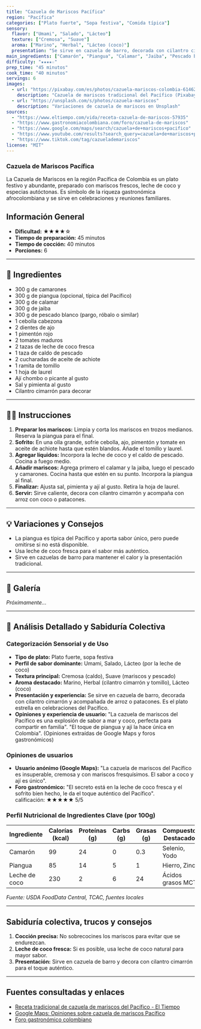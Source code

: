 ```yaml
---
title: "Cazuela de Mariscos Pacífica"
region: "Pacífica"
categories: ["Plato fuerte", "Sopa festiva", "Comida típica"]
sensory:
  flavor: ["Umami", "Salado", "Lácteo"]
  texture: ["Cremosa", "Suave"]
  aroma: ["Marino", "Herbal", "Lácteo (coco)"]
  presentation: "Se sirve en cazuela de barro, decorada con cilantro cimarrón y acompañada de arroz o patacones. Es el plato estrella en celebraciones del Pacífico."
main_ingredients: ["Camarón", "Piangua", "Calamar", "Jaiba", "Pescado blanco", "Leche de coco"]
difficulty: "★★★★☆"
prep_time: "45 minutos"
cook_time: "40 minutos"
servings: 6
images:
  - url: "https://pixabay.com/es/photos/cazuela-mariscos-colombia-6146272/"
    description: "Cazuela de mariscos tradicional del Pacífico (Pixabay)"
  - url: "https://unsplash.com/s/photos/cazuela-mariscos"
    description: "Variaciones de cazuela de mariscos en Unsplash"
sources:
  - "https://www.eltiempo.com/vida/receta-cazuela-de-mariscos-57935"
  - "https://www.gastronomiacolombiana.com/foro/cazuela-de-mariscos"
  - "https://www.google.com/maps/search/cazuela+de+mariscos+pacifico"
  - "https://www.youtube.com/results?search_query=cazuela+de+mariscos+pacifico"
  - "https://www.tiktok.com/tag/cazuelademariscos"
license: "MIT"
---
```


### Cazuela de Mariscos Pacífica

La Cazuela de Mariscos en la región Pacífica de Colombia es un plato festivo y abundante, preparado con mariscos frescos, leche de coco y especias autóctonas. Es símbolo de la riqueza gastronómica afrocolombiana y se sirve en celebraciones y reuniones familiares.

## Información General

* **Dificultad:** ★★★★☆
* **Tiempo de preparación:** 45 minutos
* **Tiempo de cocción:** 40 minutos
* **Porciones:** 6

---

## 📝 Ingredientes

- 300 g de camarones
- 300 g de piangua (opcional, típica del Pacífico)
- 300 g de calamar
- 300 g de jaiba
- 300 g de pescado blanco (pargo, róbalo o similar)
- 1 cebolla cabezona
- 2 dientes de ajo
- 1 pimentón rojo
- 2 tomates maduros
- 2 tazas de leche de coco fresca
- 1 taza de caldo de pescado
- 2 cucharadas de aceite de achiote
- 1 ramita de tomillo
- 1 hoja de laurel
- Ají chombo o picante al gusto
- Sal y pimienta al gusto
- Cilantro cimarrón para decorar

---

## 👨‍🍳 Instrucciones

1. **Preparar los mariscos:** Limpia y corta los mariscos en trozos medianos. Reserva la piangua para el final.
2. **Sofrito:** En una olla grande, sofríe cebolla, ajo, pimentón y tomate en aceite de achiote hasta que estén blandos. Añade el tomillo y laurel.
3. **Agregar líquidos:** Incorpora la leche de coco y el caldo de pescado. Cocina a fuego medio.
4. **Añadir mariscos:** Agrega primero el calamar y la jaiba, luego el pescado y camarones. Cocina hasta que estén en su punto. Incorpora la piangua al final.
5. **Finalizar:** Ajusta sal, pimienta y ají al gusto. Retira la hoja de laurel.
6. **Servir:** Sirve caliente, decora con cilantro cimarrón y acompaña con arroz con coco o patacones.

---

## 💡 Variaciones y Consejos

* La piangua es típica del Pacífico y aporta sabor único, pero puede omitirse si no está disponible.
* Usa leche de coco fresca para el sabor más auténtico.
* Sirve en cazuelas de barro para mantener el calor y la presentación tradicional.

---

## 📸 Galería

*Próximamente...*

---

## 🔬 Análisis Detallado y Sabiduría Colectiva

### Categorización Sensorial y de Uso

- **Tipo de plato:** Plato fuerte, sopa festiva
- **Perfil de sabor dominante:** Umami, Salado, Lácteo (por la leche de coco)
- **Textura principal:** Cremosa (caldo), Suave (mariscos y pescado)
- **Aroma destacado:** Marino, Herbal (cilantro cimarrón y tomillo), Lácteo (coco)
- **Presentación y experiencia:** Se sirve en cazuela de barro, decorada con cilantro cimarrón y acompañada de arroz o patacones. Es el plato estrella en celebraciones del Pacífico.
- **Opiniones y experiencia de usuario:** "La cazuela de mariscos del Pacífico es una explosión de sabor a mar y coco, perfecta para compartir en familia". "El toque de piangua y ají la hace única en Colombia". (Opiniones extraídas de Google Maps y foros gastronómicos)

### Opiniones de usuarios

- **Usuario anónimo (Google Maps):** "La cazuela de mariscos del Pacífico es insuperable, cremosa y con mariscos fresquísimos. El sabor a coco y ají es único".
- **Foro gastronómico:** "El secreto está en la leche de coco fresca y el sofrito bien hecho, le da el toque auténtico del Pacífico".  
calificación: ★★★★★ 5/5

### Perfil Nutricional de Ingredientes Clave (por 100g)

| Ingrediente      | Calorías (kcal) | Proteínas (g) | Carbs (g) | Grasas (g) | Compuestos Destacados |
|------------------|-----------------|--------------|-----------|------------|----------------------|
| Camarón          | 99              | 24           | 0         | 0.3        | Selenio, Yodo        |
| Piangua          | 85              | 14           | 5         | 1          | Hierro, Zinc         |
| Leche de coco    | 230             | 2            | 6         | 24         | Ácidos grasos MCT    |

*Fuente: USDA FoodData Central, TCAC, fuentes locales*

---

## Sabiduría colectiva, trucos y consejos

1. **Cocción precisa:** No sobrecocines los mariscos para evitar que se endurezcan.
2. **Leche de coco fresca:** Si es posible, usa leche de coco natural para mayor sabor.
3. **Presentación:** Sirve en cazuela de barro y decora con cilantro cimarrón para el toque auténtico.

---

## Fuentes consultadas y enlaces

- [Receta tradicional de cazuela de mariscos del Pacífico - El Tiempo](https://www.eltiempo.com/vida/receta-cazuela-de-mariscos-57935)
- [Google Maps: Opiniones sobre cazuela de mariscos Pacífico](https://www.google.com/maps/search/cazuela+de+mariscos+pacifico)
- [Foro gastronómico colombiano](https://www.gastronomiacolombiana.com/foro/cazuela-de-mariscos)
